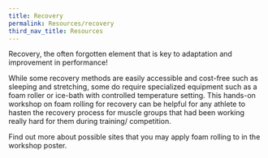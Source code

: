 ```yaml
---
title: Recovery
permalink: Resources/recovery
third_nav_title: Resources
---
```

Recovery, the often forgotten element that is key to adaptation and improvement in performance!  

While some recovery methods are easily accessible and cost-free such as sleeping and stretching, some do require specialized equipment such as a foam roller or ice-bath with controlled temperature setting.  This hands-on workshop on foam rolling for recovery can be helpful for any athlete to hasten the recovery process for muscle groups that had been working really hard for them during training/ competition.  

Find out more about possible sites that you may apply foam rolling to in the workshop poster. [](/files/workshops-by-tp/Sports%20Leaders%20Workshop%202021_Recovery.pdf)
